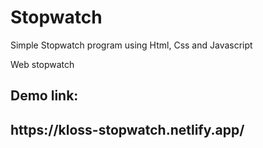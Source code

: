 # Stopwatch
Simple Stopwatch program using Html, Css and Javascript

Web stopwatch</br>

<h2>Demo link:<h2>
https://kloss-stopwatch.netlify.app/

